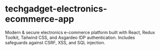 # techgadget-electronics-ecommerce-app
Modern &amp; secure electronics e-commerce platform built with React, Redux Toolkit, Tailwind CSS, and Asgardeo IDP authentication. Includes safeguards against CSRF, XSS, and SQL injection.


